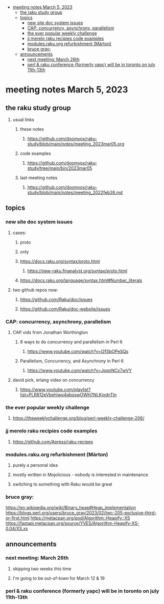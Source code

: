 - [meeting notes March 5, 2023](#orge381069)
  - [the raku study group](#orgce24d12)
  - [topics](#org83947c7)
    - [new site doc system issues](#orga1561e8)
    - [CAP: concurrency, asynchrony, parallelism](#org1692a2b)
    - [the ever popular weekly challenge](#orgbc6d459)
    - [jj merelo raku recipies code examples](#orge6f2570)
    - [modules.raku.org refurbishment (Márton)](#org211c1f9)
    - [bruce gray:](#org4c62c1f)
  - [announcements](#org344e305)
    - [next meeting: March 26th](#orgd4d1282)
    - [perl & raku conference (formerly yapc) will be in toronto on july 11th-13th](#orgbf46363)


<a id="orge381069"></a>

# meeting notes March 5, 2023


<a id="orgce24d12"></a>

## the raku study group

1.  usual links

    1.  these notes
    
        1.  <https://github.com/doomvox/raku-study/blob/main/notes/meeting_2023mar05.org>
    
    2.  code examples
    
        1.  <https://github.com/doomvox/raku-study/tree/main/bin/2023mar05>
    
    3.  last meeting notes
    
        1.  <https://github.com/doomvox/raku-study/blob/main/notes/meeting_2022feb26.md>


<a id="org83947c7"></a>

## topics


<a id="orga1561e8"></a>

### new site doc system issues

1.  cases:

    1.  proto
    
    2.  only
    
    3.  <https://docs.raku.org/syntax/proto.html>
    
        1.  <https://new-raku.finanalyst.org/syntax/proto.html>
    
    4.  <https://docs.raku.org/language/syntax.html#Number_literals>

2.  two github repos now:

    1.  <https://github.com/Raku/doc/issues>
    
    2.  <https://github.com/Raku/doc-website/issues>


<a id="org1692a2b"></a>

### CAP: concurrency, asynchrony, parallelism

1.  CAP vids from Jonathan Worthington

    1.  8 ways to do concurrency and parallelism in Perl 6
    
        1.  <https://www.youtube.com/watch?v=l2fSbOPeSQs>
    
    2.  Parallelism, Concurrency, and Asynchrony in Perl 6
    
        1.  <https://www.youtube.com/watch?v=JpqnNCx7wVY>

2.  david pick, erlang video on concurrency

    1.  <https://www.youtube.com/playlist?list=PLR812eVbehlwq4qbqswOWH7NLKjodnTIn>


<a id="orgbc6d459"></a>

### the ever popular weekly challenge

1.  <https://theweeklychallenge.org/blog/perl-weekly-challenge-206/>


<a id="orge6f2570"></a>

### jj merelo raku recipies code examples

1.  <https://github.com/Apress/raku-recipes>


<a id="org211c1f9"></a>

### modules.raku.org refurbishment (Márton)

1.  purely a personal idea

2.  mostly written in Mojolicious - nobody is interested in maintenance

3.  switching to something with Raku would be great


<a id="org4c62c1f"></a>

### bruce gray:

<https://en.wikipedia.org/wiki/Binary_heap#Heap_implementation> <https://blogs.perl.org/users/bruce_gray/2023/02/twc-205-exclusive-third-or-first.html> <https://metacpan.org/pod/Algorithm::Heapify::XS> <https://fastapi.metacpan.org/source/YVES/Algorithm-Heapify-XS-0.04/XS.xs>


<a id="org344e305"></a>

## announcements


<a id="orgd4d1282"></a>

### next meeting: March 26th

1.  skipping two weeks this time

2.  I'm going to be out-of-town for March 12 & 19


<a id="orgbf46363"></a>

### perl & raku conference (formerly yapc) will be in toronto on july 11th-13th

